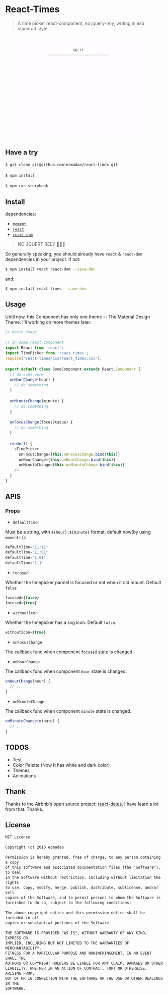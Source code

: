 # React-Times

> A time picker react-component, no jquery-rely, writing in es6 standrad style.

![react-times](./intro_src/react-times.gif)

## Have a try

```bash
$ git clone git@github.com:ecmadao/react-times.git

$ npm install

$ npm run storybook
```

## Install

dependencies:

- [`moment`](https://github.com/moment/moment/)
- [`react`](https://github.com/facebook/react)
- [`react-dom`](https://github.com/facebook/react)

> NO JQUERT RELY 😤😤😤

So generally speaking, you should already have `react` & `react-dom` dependencies in your project. If not:

```bash
$ npm install react react-dom --save-dev
```

and:

```bash
$ npm install react-times --save-dev
```

## Usage

Until now, this Component has only one theme -- The Material Design Theme. I'll working on more themes later.

```javascript
// basic usage

// in some react component
import React from 'react';
import TimePicker from 'react-times';
require('react-times/css/react_times.css');

export default class SomeComponent extends React.Component {
  // do some work
  onHourChange(hour) {
    // do something
  }

  onMinuteChange(minute) {
    // do something
  }

  onFocusChange(focusStatue) {
    // do something
  }

  render() {
    <TimePicker
      onFocusChange={this.onFocusChange.bind(this)}
      onHourChange={this.onHourChange.bind(this)}
      onMinuteChange={this.onMinuteChange.bind(this)}
    />
  }
}
```

## APIS

### Props

- `defaultTime`:

Must be a string, with `${hour}:${minute}` format, default now(by using `moment()`):

```javascript
defaultTime="11:11"
defaultTime="11:01"
defaultTime="1:01"
defaultTime="1:1"
```

- `focused`

Whether the timepicker pannel is focused or not when it did mount. Default `false`

```javascript
focused={false}
focused={true}
```

- `withoutIcon`

Whether the timepicker has a svg icon. Default `false`.

```javascript
withoutIcon={true}
```

- `onFocusChange`

The callback func when component `focused` state is changed.

- `onHourChange`

The callback func when component `hour` state is changed.

```javascript
onHourChange(hour) {
  // ...
}
```

- `onMinuteChange`

The callback func when component `minute` state is changed.

```javascript
onMinuteChange(minute) {
  // ...
}
```

## TODOS

- Test
- Color Palette (Now It has white and dark color)
- Themes
- Animations

## Thank

Thanks to the Airbnb's open source project: [react-dates](https://github.com/airbnb/react-dates), I have learn a lot from that. Thanks.

## License

```
MIT License

Copyright (c) 2016 ecmadao

Permission is hereby granted, free of charge, to any person obtaining a copy
of this software and associated documentation files (the "Software"), to deal
in the Software without restriction, including without limitation the rights
to use, copy, modify, merge, publish, distribute, sublicense, and/or sell
copies of the Software, and to permit persons to whom the Software is
furnished to do so, subject to the following conditions:

The above copyright notice and this permission notice shall be included in all
copies or substantial portions of the Software.

THE SOFTWARE IS PROVIDED "AS IS", WITHOUT WARRANTY OF ANY KIND, EXPRESS OR
IMPLIED, INCLUDING BUT NOT LIMITED TO THE WARRANTIES OF MERCHANTABILITY,
FITNESS FOR A PARTICULAR PURPOSE AND NONINFRINGEMENT. IN NO EVENT SHALL THE
AUTHORS OR COPYRIGHT HOLDERS BE LIABLE FOR ANY CLAIM, DAMAGES OR OTHER
LIABILITY, WHETHER IN AN ACTION OF CONTRACT, TORT OR OTHERWISE, ARISING FROM,
OUT OF OR IN CONNECTION WITH THE SOFTWARE OR THE USE OR OTHER DEALINGS IN THE
SOFTWARE.
```
